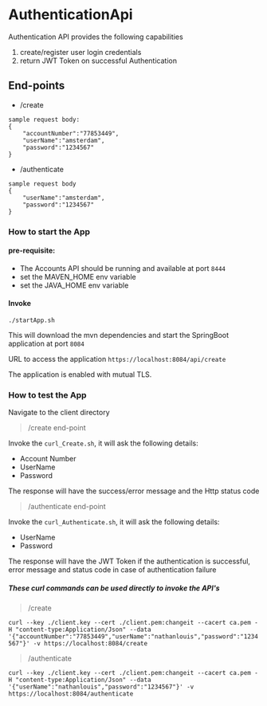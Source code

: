 # AuthenticationApi
Authentication API provides the following capabilities
1. create/register user login credentials 
2. return JWT Token on successful Authentication

## End-points

- /create 

````
sample request body:
{
    "accountNumber":"77853449",
    "userName":"amsterdam",
    "password":"1234567"
}
````

- /authenticate
````
sample request body
{    
    "userName":"amsterdam",
    "password":"1234567"
}
````

### How to start the App

#### pre-requisite:
- The Accounts API should be running and available at port `8444`
- set the MAVEN_HOME env variable
- set the JAVA_HOME env variable


#### Invoke 

`./startApp.sh`

This will download the mvn dependencies and start the SpringBoot application at port `8084`

URL to access the application
`https://localhost:8084/api/create`

The application is enabled with mutual TLS.

### How to test the App

Navigate to the client directory

> /create end-point

Invoke the `curl_Create.sh`, 
it will ask the following details:
- Account Number
- UserName
- Password

The response will have the success/error message and the Http status code

> /authenticate end-point

Invoke the `curl_Authenticate.sh`, 
it will ask the following details:
- UserName
- Password

The response will have the JWT Token if the authentication is successful,
error message and status code in case of authentication failure


##### These curl commands can be used directly to invoke the API's

> /create

`curl --key ./client.key --cert ./client.pem:changeit --cacert ca.pem -H "content-type:Application/Json" --data '{"accountNumber":"77853449","userName":"nathanlouis","password":"1234567"}' -v https://localhost:8084/create`

> /authenticate

`curl --key ./client.key --cert ./client.pem:changeit --cacert ca.pem -H "content-type:Application/Json" --data '{"userName":"nathanlouis","password":"1234567"}' -v https://localhost:8084/authenticate` 
